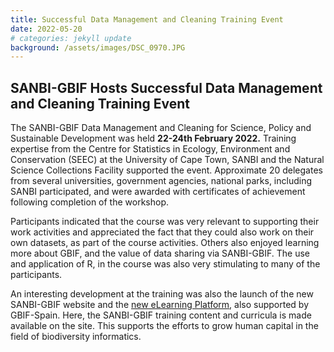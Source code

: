 ```yaml
---
title: Successful Data Management and Cleaning Training Event
date: 2022-05-20
# categories: jekyll update
background: /assets/images/DSC_0970.JPG
---
```


## SANBI-GBIF Hosts Successful Data Management and Cleaning Training Event ##

The SANBI-GBIF Data Management and Cleaning for Science, Policy and Sustainable Development was held **22-24th February 2022.** 
Training expertise from the Centre for Statistics in Ecology, Environment and Conservation (SEEC) at the University of
Cape Town, SANBI and the Natural Science Collections Facility supported the event.  Approximate 20 delegates from several
universities, government agencies, national parks, including SANBI participated, and were awarded with certificates of
achievement following completion of the workshop. 

Participants indicated that the course was very relevant to supporting their work activities and appreciated the fact that
they could also work on their own datasets, as part of the course activities.  Others also enjoyed learning more about GBIF,
and the value of data sharing via SANBI-GBIF.  The use and application of R, in the course was also very stimulating to many 
of the participants. 

An interesting development at the training was also the launch of the new SANBI-GBIF website and the
[new eLearning Platform](/https://www.sanbi-gbif.org/e-learning), also supported by GBIF-Spain.  Here, the SANBI-GBIF training content and curricula 
is made available on the site.  This supports the efforts to grow human capital in the field of biodiversity informatics.

